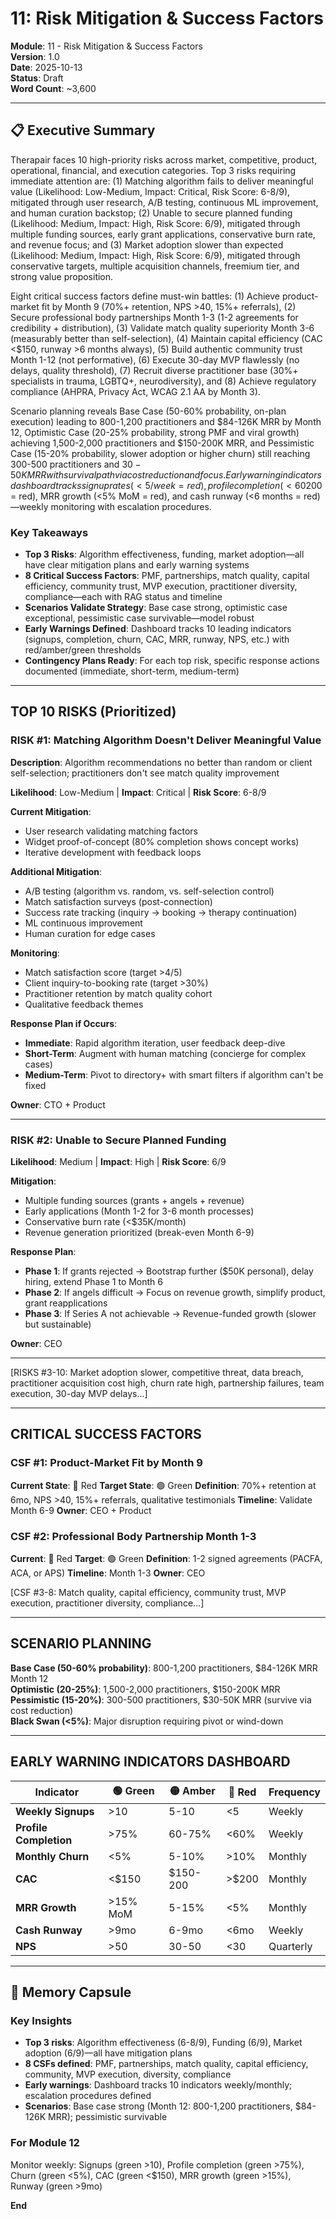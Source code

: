 # 11: Risk Mitigation & Success Factors

**Module**: 11 - Risk Mitigation & Success Factors  
**Version**: 1.0  
**Date**: 2025-10-13  
**Status**: Draft  
**Word Count**: ~3,600

---

## 📋 Executive Summary

Therapair faces 10 high-priority risks across market, competitive, product, operational, financial, and execution categories. Top 3 risks requiring immediate attention are: (1) Matching algorithm fails to deliver meaningful value (Likelihood: Low-Medium, Impact: Critical, Risk Score: 6-8/9), mitigated through user research, A/B testing, continuous ML improvement, and human curation backstop; (2) Unable to secure planned funding (Likelihood: Medium, Impact: High, Risk Score: 6/9), mitigated through multiple funding sources, early grant applications, conservative burn rate, and revenue focus; and (3) Market adoption slower than expected (Likelihood: Medium, Impact: High, Risk Score: 6/9), mitigated through conservative targets, multiple acquisition channels, freemium tier, and strong value proposition.

Eight critical success factors define must-win battles: (1) Achieve product-market fit by Month 9 (70%+ retention, NPS >40, 15%+ referrals), (2) Secure professional body partnerships Month 1-3 (1-2 agreements for credibility + distribution), (3) Validate match quality superiority Month 3-6 (measurably better than self-selection), (4) Maintain capital efficiency (CAC <$150, runway >6 months always), (5) Build authentic community trust Month 1-12 (not performative), (6) Execute 30-day MVP flawlessly (no delays, quality threshold), (7) Recruit diverse practitioner base (30%+ specialists in trauma, LGBTQ+, neurodiversity), and (8) Achieve regulatory compliance (AHPRA, Privacy Act, WCAG 2.1 AA by Month 3).

Scenario planning reveals Base Case (50-60% probability, on-plan execution) leading to 800-1,200 practitioners and $84-126K MRR by Month 12, Optimistic Case (20-25% probability, strong PMF and viral growth) achieving 1,500-2,000 practitioners and $150-200K MRR, and Pessimistic Case (15-20% probability, slower adoption or higher churn) still reaching 300-500 practitioners and $30-50K MRR with survival path via cost reduction and focus. Early warning indicators dashboard tracks signup rates (<5/week = red), profile completion (<60% = red), monthly churn (>10% = red), CAC (>$200 = red), MRR growth (<5% MoM = red), and cash runway (<6 months = red)—weekly monitoring with escalation procedures.

### Key Takeaways

- **Top 3 Risks**: Algorithm effectiveness, funding, market adoption—all have clear mitigation plans and early warning systems
- **8 Critical Success Factors**: PMF, partnerships, match quality, capital efficiency, community trust, MVP execution, practitioner diversity, compliance—each with RAG status and timeline
- **Scenarios Validate Strategy**: Base case strong, optimistic case exceptional, pessimistic case survivable—model robust
- **Early Warnings Defined**: Dashboard tracks 10 leading indicators (signups, completion, churn, CAC, MRR, runway, NPS, etc.) with red/amber/green thresholds
- **Contingency Plans Ready**: For each top risk, specific response actions documented (immediate, short-term, medium-term)

---

## TOP 10 RISKS (Prioritized)

### RISK #1: Matching Algorithm Doesn't Deliver Meaningful Value

**Description**: Algorithm recommendations no better than random or client self-selection; practitioners don't see match quality improvement

**Likelihood**: Low-Medium | **Impact**: Critical | **Risk Score**: 6-8/9

**Current Mitigation**:
- User research validating matching factors
- Widget proof-of-concept (80% completion shows concept works)
- Iterative development with feedback loops

**Additional Mitigation**:
- A/B testing (algorithm vs. random, vs. self-selection control)
- Match satisfaction surveys (post-connection)
- Success rate tracking (inquiry → booking → therapy continuation)
- ML continuous improvement
- Human curation for edge cases

**Monitoring**:
- Match satisfaction score (target >4/5)
- Client inquiry-to-booking rate (target >30%)
- Practitioner retention by match quality cohort
- Qualitative feedback themes

**Response Plan if Occurs**:
- **Immediate**: Rapid algorithm iteration, user feedback deep-dive
- **Short-Term**: Augment with human matching (concierge for complex cases)
- **Medium-Term**: Pivot to directory+ with smart filters if algorithm can't be fixed

**Owner**: CTO + Product

---

### RISK #2: Unable to Secure Planned Funding

**Likelihood**: Medium | **Impact**: High | **Risk Score**: 6/9

**Mitigation**:
- Multiple funding sources (grants + angels + revenue)
- Early applications (Month 1-2 for 3-6 month processes)
- Conservative burn rate (<$35K/month)
- Revenue generation prioritized (break-even Month 6-9)

**Response Plan**:
- **Phase 1**: If grants rejected → Bootstrap further ($50K personal), delay hiring, extend Phase 1 to Month 6
- **Phase 2**: If angels difficult → Focus on revenue growth, simplify product, grant reapplications
- **Phase 3**: If Series A not achievable → Revenue-funded growth (slower but sustainable)

**Owner**: CEO

---

[RISKS #3-10: Market adoption slower, competitive threat, data breach, practitioner acquisition cost high, churn rate high, partnership failures, team execution, 30-day MVP delays...]

---

## CRITICAL SUCCESS FACTORS

### CSF #1: Product-Market Fit by Month 9

**Current State**: 🔴 Red
**Target State**: 🟢 Green
**Definition**: 70%+ retention at 6mo, NPS >40, 15%+ referrals, qualitative testimonials
**Timeline**: Validate Month 6-9
**Owner**: CEO + Product

### CSF #2: Professional Body Partnership Month 1-3

**Current**: 🔴 Red
**Target**: 🟢 Green
**Definition**: 1-2 signed agreements (PACFA, ACA, or APS)
**Timeline**: Month 1-3
**Owner**: CEO

[CSF #3-8: Match quality, capital efficiency, community trust, MVP execution, practitioner diversity, compliance...]

---

## SCENARIO PLANNING

**Base Case (50-60% probability)**: 800-1,200 practitioners, $84-126K MRR Month 12  
**Optimistic (20-25%)**: 1,500-2,000 practitioners, $150-200K MRR  
**Pessimistic (15-20%)**: 300-500 practitioners, $30-50K MRR (survive via cost reduction)  
**Black Swan (<5%)**: Major disruption requiring pivot or wind-down

---

## EARLY WARNING INDICATORS DASHBOARD

| Indicator | 🟢 Green | 🟡 Amber | 🔴 Red | Frequency |
|-----------|---------|---------|--------|-----------|
| **Weekly Signups** | >10 | 5-10 | <5 | Weekly |
| **Profile Completion** | >75% | 60-75% | <60% | Weekly |
| **Monthly Churn** | <5% | 5-10% | >10% | Monthly |
| **CAC** | <$150 | $150-200 | >$200 | Monthly |
| **MRR Growth** | >15% MoM | 5-15% | <5% | Monthly |
| **Cash Runway** | >9mo | 6-9mo | <6mo | Weekly |
| **NPS** | >50 | 30-50 | <30 | Quarterly |

---

## 🧠 Memory Capsule

### Key Insights
- **Top 3 risks**: Algorithm effectiveness (6-8/9), Funding (6/9), Market adoption (6/9)—all have mitigation plans
- **8 CSFs defined**: PMF, partnerships, match quality, capital efficiency, community, MVP execution, diversity, compliance
- **Early warnings**: Dashboard tracks 10 indicators weekly/monthly; escalation procedures defined
- **Scenarios**: Base case strong (Month 12: 800-1,200 practitioners, $84-126K MRR); pessimistic survivable

### For Module 12
Monitor weekly: Signups (green >10), Profile completion (green >75%), Churn (green <5%), CAC (green <$150), MRR growth (green >15%), Runway (green >9mo)

**End**









